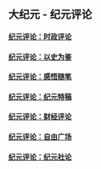 ## 大纪元 - 纪元评论

#### [纪元评论：时政评论](indexes/nsc1025/README.md?08170330)
#### [纪元评论：以史为鉴](indexes/nsc1028/README.md?08170330)
#### [纪元评论：感悟随笔](indexes/nsc1035/README.md?08170330)
#### [纪元评论：纪元特稿](indexes/nsc424/README.md?08170330)
#### [纪元评论：财经评论](indexes/nsc1026/README.md?08170330)
#### [纪元评论：自由广场](indexes/nsc993/README.md?08170330)
#### [纪元评论：纪元社论](indexes/nsc422/README.md?08170330)
